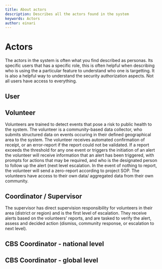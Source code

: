 ```yaml
---
title: About actors
description: Describes all the actors found in the system
keywords: Actors
author: einari
---
```

# Actors

The actors in the system is often what you find described as personas.
Its specific users that has a specific role, this is often helpful when
describing who is using the a particular feature to understand who one
is targetting. It is also a helpful way to understand the security authorization
aspects. Not all users have access to everything.

## User

## Volunteer

Volunteers are trained to detect events that pose a risk to public health to the system. The volunteer is a community-based data collector, who submits structured data on events occuring in their defined geographical area to the system. The volunteer receives automated confirmation of receipt, or an error-report if the report could not be validated. If a report exceeds the threshold for any one event or triggers the initiation of an alert the volunteer will receive information that an alert has been triggered, with prompts for actions that may be required, and who is the designated person to follow up the alert (next level escalation. In the event of nothing to report, the volunteer will send a zero-report according to project SOP. The volunteers have access to their own data/ aggregated data from their own community. 

## Coordinator / Supervisor
The supervisor has direct supervision responsibility for volunteers in their area (district or region) and is the first level of escalation. They receive alerts based on the volunteers' reports, and are tasked to verify the alert, assess and decided action (dismiss, community response, or escalation to next level).  

## CBS Coordinator - national level 

## CBS Coordinator - global level 
